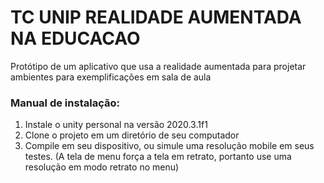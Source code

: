 # TC UNIP REALIDADE AUMENTADA NA EDUCACAO
Protótipo de um aplicativo que usa a realidade aumentada para projetar ambientes para exemplificações em sala de aula

### Manual de instalação:

1. Instale o unity personal na versão 2020.3.1f1
2. Clone o projeto em um diretório de seu computador
3. Compile em seu dispositivo, ou simule uma resolução mobile em seus testes. (A tela de menu força a tela em retrato, portanto use uma resolução em modo retrato no menu)
